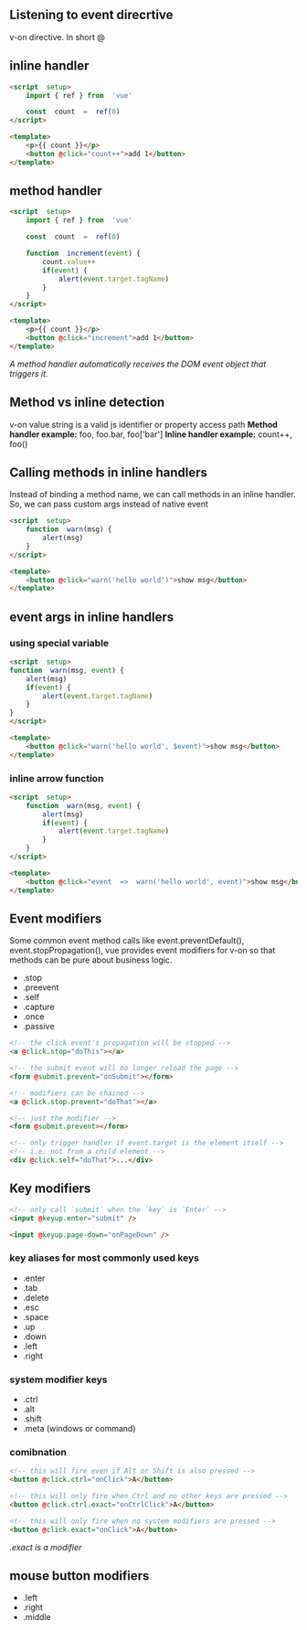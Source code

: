 ## Listening to event direcrtive
v-on directive. In short @
## inline handler
```html
<script  setup>
	import { ref } from  'vue'

	const  count  =  ref(0)
</script>

<template>
	<p>{{ count }}</p>
	<button @click="count++">add 1</button>
</template>
```

## method handler
```html
<script  setup>
	import { ref } from  'vue'

	const  count  =  ref(0)

	function  increment(event) {
		count.value++
		if(event) {
			alert(event.target.tagName)
		}
	}
</script>

<template>
	<p>{{ count }}</p>
	<button @click="increment">add 1</button>
</template>
```

*A method handler automatically receives the DOM event object that triggers it.*

## Method vs inline detection
v-on value string is a valid js identifier or property access path
**Method handler example:** foo, foo.bar, foo['bar']
**Inline handler example:** count++, foo()

## Calling methods in inline handlers
Instead of binding a method name, we can call methods in an inline handler. So, we can pass custom args instead of native event
```html
<script  setup>
	function  warn(msg) {
		alert(msg)
	}
</script>

<template>
	<button @click="warn('hello world')">show msg</button>
</template>
```

## event args in inline handlers
### using special variable
```html
<script  setup>
function  warn(msg, event) {
	alert(msg)
	if(event) {
		alert(event.target.tagName)
	}
}
</script>

<template>
	<button @click="warn('hello world', $event)">show msg</button>
</template>
```

### inline arrow function
```html
<script  setup>
	function  warn(msg, event) {
		alert(msg)
		if(event) {
			alert(event.target.tagName)
		}
	}
</script>

<template>
	<button @click="event  =>  warn('hello world', event)">show msg</button>
</template>
```

## Event modifiers
Some common event method calls like event.preventDefault(), event.stopPropagation(), vue provides event modifiers for v-on so that methods can be pure about business logic.
* .stop
* .preevent
* .self
* .capture
* .once
* .passive
```html
<!-- the click event's propagation will be stopped -->
<a @click.stop="doThis"></a>

<!-- the submit event will no longer reload the page -->
<form @submit.prevent="onSubmit"></form>

<!-- modifiers can be chained -->
<a @click.stop.prevent="doThat"></a>

<!-- just the modifier -->
<form @submit.prevent></form>

<!-- only trigger handler if event.target is the element itself -->
<!-- i.e. not from a child element -->
<div @click.self="doThat">...</div>
```

## Key modifiers
```html
<!-- only call `submit` when the `key` is `Enter` -->
<input @keyup.enter="submit" />

<input @keyup.page-down="onPageDown" />
```

### key aliases for most commonly used keys
* .enter
*  .tab
*  .delete
* .esc
* .space
* .up
* .down
* .left
* .right

### system modifier keys
* .ctrl
* .alt
* .shift
* .meta (windows or command)

### comibnation
```html
<!-- this will fire even if Alt or Shift is also pressed -->
<button @click.ctrl="onClick">A</button>

<!-- this will only fire when Ctrl and no other keys are pressed -->
<button @click.ctrl.exact="onCtrlClick">A</button>

<!-- this will only fire when no system modifiers are pressed -->
<button @click.exact="onClick">A</button>
```
*.exact is a modifier*

## mouse button modifiers
* .left
* .right
* .middle
